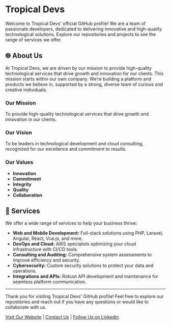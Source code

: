 # Tropical Devs

Welcome to Tropical Devs' official GitHub profile! We are a team of passionate developers, dedicated to delivering innovative and high-quality technological solutions. Explore our repositories and projects to see the range of services we offer.

## 🌐 About Us
At Tropical Devs, we are driven by our mission to provide high-quality technological services that drive growth and innovation for our clients. This mission starts within our own company. We’re building a platform and products we believe in, supported by a strong, diverse team of curious and creative individuals.
### Our Mission
To provide high-quality technological services that drive growth and innovation in our clients.

### Our Vision
To be leaders in technological development and cloud consulting, recognized for our excellence and commitment to results.

### Our Values
- **Innovation**
- **Commitment**
- **Integrity**
- **Quality**
- **Collaboration**

## 🚀 Services
We offer a wide range of services to help your business thrive:

- **Web and Mobile Development:** Full-stack solutions using PHP, Laravel, Angular, React, Vue.js, and more.
- **DevOps and Cloud:** AWS specialists optimizing your cloud infrastructure with CI/CD tools.
- **Consulting and Auditing:** Comprehensive system assessments to improve efficiency and security.
- **Cybersecurity:** Custom security solutions to protect your data and operations.
- **Integrations and APIs:** Robust API development and maintenance for seamless platform communication.


---

Thank you for visiting Tropical Devs' GitHub profile! Feel free to explore our repositories and reach out if you have any questions or would like to collaborate with us.

[Visit Our Website](tropicaldevs.com) | [Contact Us](mailto:info@tropicaldevs.com) | [Follow Us on LinkedIn](https://www.linkedin.com/company/tropicaldevs)
